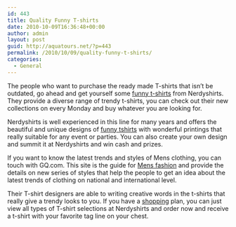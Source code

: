 ```yaml
---
id: 443
title: Quality Funny T-shirts
date: 2010-10-09T16:36:48+00:00
author: admin
layout: post
guid: http://aquatours.net/?p=443
permalink: /2010/10/09/quality-funny-t-shirts/
categories:
  - General
---
```

The people who want to purchase the ready made T-shirts that isn&#8217;t be outdated, go ahead and get yourself some [funny t-shirts](http://www.nerdyshirts.com) from Nerdyshirts. They provide a diverse range of trendy t-shirts, you can check out their new collections on every Monday and buy whatever you are looking for.

Nerdyshirts is well experienced in this line for many years and offers the beautiful and unique designs of [funny tshirts](http://www.nerdyshirts.com) with wonderful printings that really suitable for any event or parties. You can also create your own design and summit it at Nerdyshirts and win cash and prizes.

If you want to know the latest trends and styles of Mens clothing, you can touch with GQ.com. This site is the guide for [Mens fashion](http://www.gq.com/) and provide the details on new series of styles that help the people to get an idea about the latest trends of clothing on national and international level.

Their T-shirt designers are able to writing creative words in the t-shirts that really give a trendy looks to you. If you have a [shopping](http://www.ftc.gov/bcp/edu/pubs/consumer/alerts/alt160.shtm) plan, you can just view all types of T-shirt selections at Nerdyshirts and order now and receive a t-shirt with your favorite tag line on your chest.